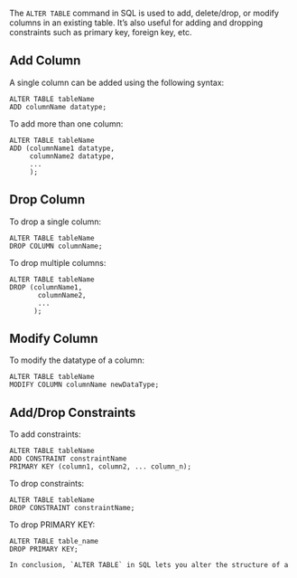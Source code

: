 
The `ALTER TABLE` command in SQL is used to add, delete/drop, or modify columns in an existing table. It’s also useful for adding and dropping constraints such as primary key, foreign key, etc.

## Add Column

A single column can be added using the following syntax:

```
ALTER TABLE tableName
ADD columnName datatype;
```

To add more than one column:

```
ALTER TABLE tableName
ADD (columnName1 datatype,
     columnName2 datatype,
     ...
     );
```

## Drop Column

To drop a single column:

```
ALTER TABLE tableName
DROP COLUMN columnName;
```

To drop multiple columns:

```
ALTER TABLE tableName
DROP (columnName1,
       columnName2,
       ...
      );
```

## Modify Column

To modify the datatype of a column:

```
ALTER TABLE tableName
MODIFY COLUMN columnName newDataType;
```

## Add/Drop Constraints

To add constraints:

```
ALTER TABLE tableName
ADD CONSTRAINT constraintName
PRIMARY KEY (column1, column2, ... column_n);
```

To drop constraints:

```
ALTER TABLE tableName
DROP CONSTRAINT constraintName;
```

To drop PRIMARY KEY:

```
ALTER TABLE table_name
DROP PRIMARY KEY;

In conclusion, `ALTER TABLE` in SQL lets you alter the structure of a
```
